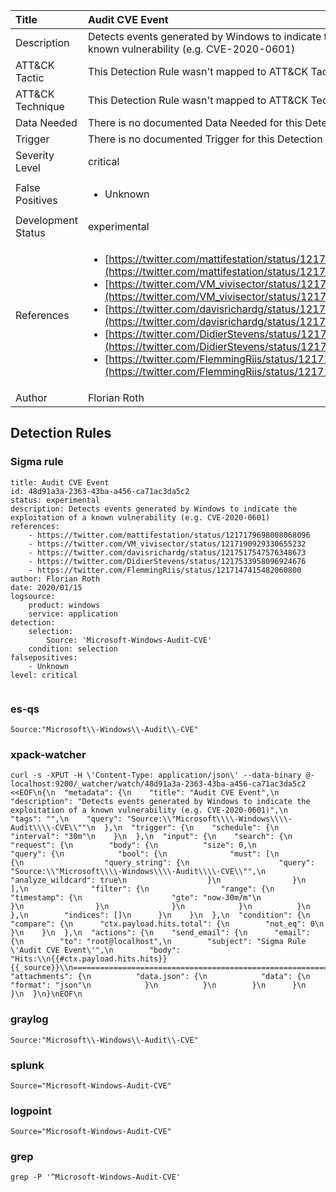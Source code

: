 | Title                | Audit CVE Event                                                                                                                                                 |
|:---------------------|:------------------------------------------------------------------------------------------------------------------------------------------------------------|
| Description          | Detects events generated by Windows to indicate the exploitation of a known vulnerability (e.g. CVE-2020-0601)                                                                                                                                           |
| ATT&amp;CK Tactic    |   This Detection Rule wasn't mapped to ATT&amp;CK Tactic yet  |
| ATT&amp;CK Technique |  This Detection Rule wasn't mapped to ATT&amp;CK Technique yet  |
| Data Needed          |  There is no documented Data Needed for this Detection Rule yet  |
| Trigger              |  There is no documented Trigger for this Detection Rule yet  |
| Severity Level       | critical |
| False Positives      | <ul><li>Unknown</li></ul>  |
| Development Status   | experimental |
| References           | <ul><li>[https://twitter.com/mattifestation/status/1217179698008068096](https://twitter.com/mattifestation/status/1217179698008068096)</li><li>[https://twitter.com/VM_vivisector/status/1217190929330655232](https://twitter.com/VM_vivisector/status/1217190929330655232)</li><li>[https://twitter.com/davisrichardg/status/1217517547576348673](https://twitter.com/davisrichardg/status/1217517547576348673)</li><li>[https://twitter.com/DidierStevens/status/1217533958096924676](https://twitter.com/DidierStevens/status/1217533958096924676)</li><li>[https://twitter.com/FlemmingRiis/status/1217147415482060800](https://twitter.com/FlemmingRiis/status/1217147415482060800)</li></ul>  |
| Author               | Florian Roth |


## Detection Rules

### Sigma rule

```
title: Audit CVE Event
id: 48d91a3a-2363-43ba-a456-ca71ac3da5c2
status: experimental
description: Detects events generated by Windows to indicate the exploitation of a known vulnerability (e.g. CVE-2020-0601)
references:
    - https://twitter.com/mattifestation/status/1217179698008068096
    - https://twitter.com/VM_vivisector/status/1217190929330655232
    - https://twitter.com/davisrichardg/status/1217517547576348673
    - https://twitter.com/DidierStevens/status/1217533958096924676
    - https://twitter.com/FlemmingRiis/status/1217147415482060800
author: Florian Roth
date: 2020/01/15
logsource:
    product: windows
    service: application
detection:
    selection:
        Source: 'Microsoft-Windows-Audit-CVE'
    condition: selection
falsepositives:
    - Unknown
level: critical


```





### es-qs
    
```
Source:"Microsoft\\-Windows\\-Audit\\-CVE"
```


### xpack-watcher
    
```
curl -s -XPUT -H \'Content-Type: application/json\' --data-binary @- localhost:9200/_watcher/watch/48d91a3a-2363-43ba-a456-ca71ac3da5c2 <<EOF\n{\n  "metadata": {\n    "title": "Audit CVE Event",\n    "description": "Detects events generated by Windows to indicate the exploitation of a known vulnerability (e.g. CVE-2020-0601)",\n    "tags": "",\n    "query": "Source:\\"Microsoft\\\\-Windows\\\\-Audit\\\\-CVE\\""\n  },\n  "trigger": {\n    "schedule": {\n      "interval": "30m"\n    }\n  },\n  "input": {\n    "search": {\n      "request": {\n        "body": {\n          "size": 0,\n          "query": {\n            "bool": {\n              "must": [\n                {\n                  "query_string": {\n                    "query": "Source:\\"Microsoft\\\\-Windows\\\\-Audit\\\\-CVE\\"",\n                    "analyze_wildcard": true\n                  }\n                }\n              ],\n              "filter": {\n                "range": {\n                  "timestamp": {\n                    "gte": "now-30m/m"\n                  }\n                }\n              }\n            }\n          }\n        },\n        "indices": []\n      }\n    }\n  },\n  "condition": {\n    "compare": {\n      "ctx.payload.hits.total": {\n        "not_eq": 0\n      }\n    }\n  },\n  "actions": {\n    "send_email": {\n      "email": {\n        "to": "root@localhost",\n        "subject": "Sigma Rule \'Audit CVE Event\'",\n        "body": "Hits:\\n{{#ctx.payload.hits.hits}}{{_source}}\\n================================================================================\\n{{/ctx.payload.hits.hits}}",\n        "attachments": {\n          "data.json": {\n            "data": {\n              "format": "json"\n            }\n          }\n        }\n      }\n    }\n  }\n}\nEOF\n
```


### graylog
    
```
Source:"Microsoft\\-Windows\\-Audit\\-CVE"
```


### splunk
    
```
Source="Microsoft-Windows-Audit-CVE"
```


### logpoint
    
```
Source="Microsoft-Windows-Audit-CVE"
```


### grep
    
```
grep -P '^Microsoft-Windows-Audit-CVE'
```



